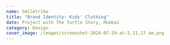 ```yaml
---
name: Smiletribe
title: "Brand Identity: Kids' Clothing"
date: Project with The Turtle Story, Mumbai
category: Design
cover_image: /images/screenshot-2024-07-29-at-2.11.17 am.png
---
```


